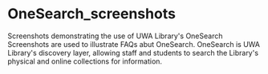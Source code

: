 # OneSearch_screenshots
Screenshots demonstrating the use of UWA Library's OneSearch
Screenshots are used to illustrate FAQs abut OneSearch.
OneSearch is UWA Library's discovery layer, allowing staff and students to search the Library's physical and online collections for information.
